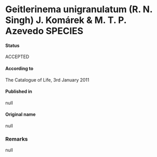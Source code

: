 # Geitlerinema unigranulatum (R. N. Singh) J. Komárek & M. T. P. Azevedo SPECIES

#### Status
ACCEPTED

#### According to
The Catalogue of Life, 3rd January 2011

#### Published in
null

#### Original name
null

### Remarks
null